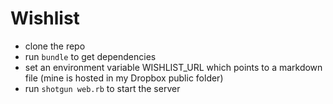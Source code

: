 # Wishlist

* clone the repo
* run `bundle` to get dependencies
* set an environment variable WISHLIST_URL which points to a markdown file (mine
  is hosted in my Dropbox public folder)
* run `shotgun web.rb` to start the server

